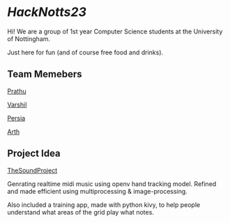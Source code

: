 # *HackNotts23*
Hi! We are a group of 1st year Computer Science students at the University of Nottingham.

Just here for fun (and of course free food and drinks).

## Team Memebers
[Prathu](https://github.com/SeaM05)

[Varshil](https://github.com/Varshil247)

[Persia](https://github.com/PersiaF04)

[Arth](https://github.com/Arth253)

## Project Idea
[TheSoundProject](TheSoundProject)

Genrating realtime midi music using openv hand tracking model. Refined and made efficient using multiprocessing & image-processing.

Also included a training app, made with python kivy, to help people understand what areas of the grid play what notes.
